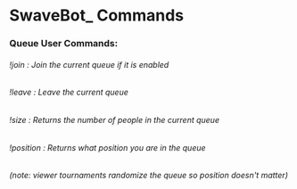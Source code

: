 # SwaveBot_ Commands
### Queue User Commands:
###### !join : Join the current queue if it is enabled
###### !leave : Leave the current queue
###### !size : Returns the number of people in the current queue
###### !position : Returns what position you are in the queue
###### (note: viewer tournaments randomize the queue so position doesn't matter)
